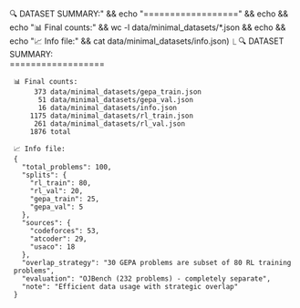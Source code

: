 🔍 DATASET SUMMARY:" && echo "==================" && echo &&
      echo "📊 Final counts:" && wc -l data/minimal_datasets/*.json && echo
       && echo "📈 Info file:" && cat data/minimal_datasets/info.json)
  ⎿  🔍 DATASET SUMMARY:                                                  
     ==================

     📊 Final counts:
          373 data/minimal_datasets/gepa_train.json
           51 data/minimal_datasets/gepa_val.json
           16 data/minimal_datasets/info.json
         1175 data/minimal_datasets/rl_train.json
          261 data/minimal_datasets/rl_val.json
         1876 total

     📈 Info file:
     {
       "total_problems": 100,
       "splits": {
         "rl_train": 80,
         "rl_val": 20,
         "gepa_train": 25,
         "gepa_val": 5
       },
       "sources": {
         "codeforces": 53,
         "atcoder": 29,
         "usaco": 18
       },
       "overlap_strategy": "30 GEPA problems are subset of 80 RL training
     problems",
       "evaluation": "OJBench (232 problems) - completely separate",
       "note": "Efficient data usage with strategic overlap"
     }

